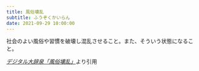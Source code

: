```yaml
---
title: 風俗壊乱
subtitle: ふうぞくかいらん
date: 2021-09-29 10:00:00
---
```


社会のよい風俗や習慣を破壊し混乱させること。また、そういう状態になること。

<cite>[デジタル大辞泉「風俗壊乱」](https://dictionary.goo.ne.jp/word/%E9%A2%A8%E4%BF%97%E5%A3%8A%E4%B9%B1/)</cite>より引用